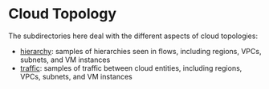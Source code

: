Cloud Topology
==============

The subdirectories here deal with the different aspects of cloud topologies:

- [hierarchy](./hierarchy): samples of hierarchies seen in flows, including regions, VPCs, subnets, and VM instances
- [traffic](./traffic): samples of traffic between cloud entities, including regions, VPCs, subnets, and VM instances
